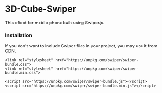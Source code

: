 # 3D-Cube-Swiper
This effect for mobile phone built using Swiper.js.
### Installation
If you don't want to include Swiper files in your project, you may use it from CDN.
```
<link rel="stylesheet" href="https://unpkg.com/swiper/swiper-bundle.css">
<link rel="stylesheet" href="https://unpkg.com/swiper/swiper-bundle.min.css">

<script src="https://unpkg.com/swiper/swiper-bundle.js"></script>
<script src="https://unpkg.com/swiper/swiper-bundle.min.js"></script>
```
